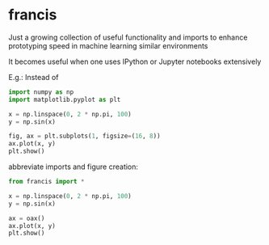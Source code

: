 # francis
Just a growing collection of useful functionality and imports to enhance prototyping speed in machine learning similar environments

It becomes useful when one uses IPython or Jupyter notebooks extensively

E.g.: Instead of
```Python
import numpy as np
import matplotlib.pyplot as plt

x = np.linspace(0, 2 * np.pi, 100)
y = np.sin(x)

fig, ax = plt.subplots(1, figsize=(16, 8))
ax.plot(x, y)
plt.show()
```
abbreviate imports and figure creation:
```Python
from francis import *

x = np.linspace(0, 2 * np.pi, 100)
y = np.sin(x)

ax = oax()
ax.plot(x, y)
plt.show()
```
